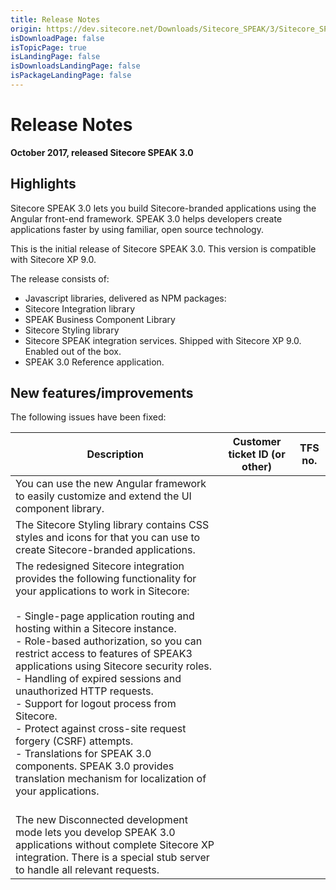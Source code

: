 ```yaml
---
title: Release Notes
origin: https://dev.sitecore.net/Downloads/Sitecore_SPEAK/3/Sitecore_SPEAK_3/Release_Notes
isDownloadPage: false
isTopicPage: true
isLandingPage: false
isDownloadsLandingPage: false
isPackageLandingPage: false
---
```


# Release Notes

**October 2017, released Sitecore SPEAK 3.0**

## Highlights

Sitecore SPEAK 3.0 lets you build Sitecore-branded applications using the Angular front-end framework. SPEAK 3.0 helps developers create applications faster by using familiar, open source technology.

This is the initial release of Sitecore SPEAK 3.0. This version is compatible with Sitecore XP 9.0.

The release consists of:

-   Javascript libraries, delivered as NPM packages:
-   Sitecore Integration library
-   SPEAK Business Component Library
-   Sitecore Styling library
-   Sitecore SPEAK integration services. Shipped with Sitecore XP 9.0. Enabled out of the box.
-   SPEAK 3.0 Reference application.​

## New features/improvements

The following issues have been fixed:

 | Description | Customer ticket ID (or other) | TFS no. |
 | --- | --- | --- |
 | You can use the new Angular framework to easily customize and extend the UI component library. |  |  |
 | The Sitecore Styling library contains CSS styles and icons for that you can use to create Sitecore-branded applications.​ |  |  |
 | The redesigned Sitecore integration provides the following functionality for your applications to work in Sitecore:<br /><br />-   Single-page application routing and hosting within a Sitecore instance.<br />-   Role-based authorization, so you can restrict access to features of SPEAK3 applications using Sitecore security roles.<br />-   Handling of expired sessions and unauthorized HTTP requests.<br />-   Support for logout process from Sitecore.<br />-   Protect against cross-site request forgery (CSRF) attempts.<br />-   Translations for SPEAK 3.0 components. SPEAK 3.0 provides translation mechanism for localization of your applications.<br /><br /> |  |  |
 | The new Disconnected development mode lets you develop SPEAK 3.0 applications without complete Sitecore XP integration. There is a special stub server to handle all relevant requests. |  |  |
